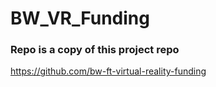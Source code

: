 # BW_VR_Funding

### Repo is a copy of this project repo
https://github.com/bw-ft-virtual-reality-funding
